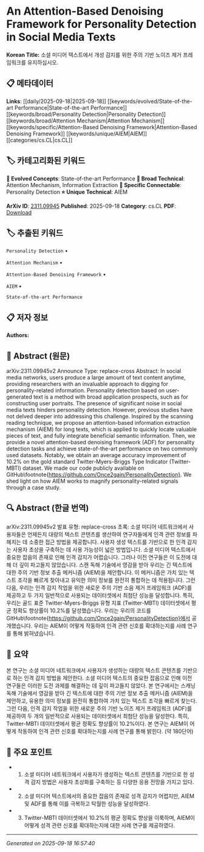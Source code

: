 
# An Attention-Based Denoising Framework for Personality Detection in Social Media Texts

**Korean Title:** 소셜 미디어 텍스트에서 개성 감지를 위한 주의 기반 노이즈 제거 프레임워크를 유지하십시오.

## 📋 메타데이터

**Links**: [[daily/2025-09-18|2025-09-18]] [[keywords/evolved/State-of-the-art Performance|State-of-the-art Performance]] [[keywords/broad/Personality Detection|Personality Detection]] [[keywords/broad/Attention Mechanism|Attention Mechanism]] [[keywords/specific/Attention-Based Denoising Framework|Attention-Based Denoising Framework]] [[keywords/unique/AIEM|AIEM]] [[categories/cs.CL|cs.CL]]

## 🏷️ 카테고리화된 키워드
**🚀 Evolved Concepts**: State-of-the-art Performance
**🔬 Broad Technical**: Attention Mechanism, Information Extraction
**🔗 Specific Connectable**: Personality Detection
**⭐ Unique Technical**: AIEM

**ArXiv ID**: [2311.09945](https://arxiv.org/abs/2311.09945)
**Published**: 2025-09-18
**Category**: cs.CL
**PDF**: [Download](https://arxiv.org/pdf/2311.09945.pdf)


## 🏷️ 추출된 키워드



`Personality Detection` • 

`Attention Mechanism` • 

`Attention-Based Denoising Framework` • 

`AIEM` • 

`State-of-the-art Performance`



## 📋 저자 정보

**Authors:** 

## 📄 Abstract (원문)

arXiv:2311.09945v2 Announce Type: replace-cross 
Abstract: In social media networks, users produce a large amount of text content anytime, providing researchers with an invaluable approach to digging for personality-related information. Personality detection based on user-generated text is a method with broad application prospects, such as for constructing user portraits. The presence of significant noise in social media texts hinders personality detection. However, previous studies have not delved deeper into addressing this challenge. Inspired by the scanning reading technique, we propose an attention-based information extraction mechanism (AIEM) for long texts, which is applied to quickly locate valuable pieces of text, and fully integrate beneficial semantic information. Then, we provide a novel attention-based denoising framework (ADF) for personality detection tasks and achieve state-of-the-art performance on two commonly used datasets. Notably, we obtain an average accuracy improvement of 10.2% on the gold standard Twitter-Myers-Briggs Type Indicator (Twitter-MBTI) dataset. We made our code publicly available on GitHub\footnote{https://github.com/Once2gain/PersonalityDetection}. We shed light on how AIEM works to magnify personality-related signals through a case study.

## 🔍 Abstract (한글 번역)

arXiv:2311.09945v2 발표 유형: replace-cross
초록: 소셜 미디어 네트워크에서 사용자들은 언제든지 대량의 텍스트 콘텐츠를 생산하여 연구자들에게 인격 관련 정보를 파헤치는 데 소중한 접근 방법을 제공합니다. 사용자 생성 텍스트를 기반으로 한 인격 감지는 사용자 초상을 구축하는 데 사용 가능성이 넓은 방법입니다. 소셜 미디어 텍스트에서 중요한 잡음의 존재로 인해 인격 감지가 어렵습니다. 그러나 이전 연구들은 이 도전에 대해 더 깊이 파고들지 않았습니다. 스캔 독해 기술에서 영감을 받아 우리는 긴 텍스트에 대한 주의 기반 정보 추출 메커니즘 (AIEM)을 제안합니다. 이 메커니즘은 가치 있는 텍스트 조각을 빠르게 찾아내고 유익한 의미 정보를 완전히 통합하는 데 적용됩니다. 그런 다음, 우리는 인격 감지 작업을 위한 새로운 주의 기반 소음 제거 프레임워크 (ADF)를 제공하고 두 가지 일반적으로 사용되는 데이터셋에서 최첨단 성능을 달성합니다. 특히, 우리는 골드 표준 Twitter-Myers-Briggs 유형 지표 (Twitter-MBTI) 데이터셋에서 평균 정확도 향상률이 10.2%를 달성했습니다. 우리는 우리의 코드를 GitHub\footnote{https://github.com/Once2gain/PersonalityDetection}에서 공개했습니다. 우리는 AIEM이 어떻게 작동하여 인격 관련 신호를 확대하는지를 사례 연구를 통해 밝혀냈습니다.

## 📝 요약

본 연구는 소셜 미디어 네트워크에서 사용자가 생성하는 대량의 텍스트 콘텐츠를 기반으로 하는 인격 감지 방법을 제안한다. 소셜 미디어 텍스트의 중요한 잡음으로 인해 이전 연구들은 이러한 도전 과제를 해결하는 데 깊이 파고들지 않았다. 본 연구에서는 스캐닝 독해 기술에서 영감을 받아 긴 텍스트에 대한 주의 기반 정보 추출 메커니즘 (AIEM)을 제안하고, 유용한 의미 정보를 완전히 통합하여 가치 있는 텍스트 조각을 빠르게 찾는다. 그런 다음, 인격 감지 작업을 위한 새로운 주의 기반 노이즈 제거 프레임워크 (ADF)를 제공하여 두 개의 일반적으로 사용되는 데이터셋에서 최첨단 성능을 달성한다. 특히, Twitter-MBTI 데이터셋에서 평균 정확도 향상률이 10.2%이다. 본 연구는 AIEM이 어떻게 작동하여 인격 관련 신호를 확대하는지를 사례 연구를 통해 밝힌다. (약 180단어)

## 🎯 주요 포인트


- 1. 소셜 미디어 네트워크에서 사용자가 생성하는 텍스트 콘텐츠를 기반으로 한 성격 감지 방법은 사용자 초상화를 구축하는 등 다양한 응용 전망을 가지고 있다.

- 2. 소셜 미디어 텍스트에서의 중요한 잡음의 존재로 성격 감지가 어렵지만, AIEM 및 ADF를 통해 이를 극복하고 탁월한 성능을 달성하였다.

- 3. Twitter-MBTI 데이터셋에서 10.2%의 평균 정확도 향상을 이룩하며, AIEM이 어떻게 성격 관련 신호를 확대하는지에 대한 사례 연구를 제공하였다.


---

*Generated on 2025-09-18 16:57:40*